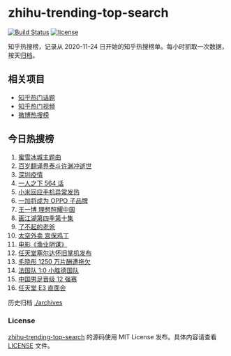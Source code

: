 # zhihu-trending-top-search

[![Build Status](https://github.com/justjavac/zhihu-trending-top-search/workflows/ci/badge.svg?branch=main)](https://github.com/justjavac/zhihu-trending-top-search/actions)
[![license](https://img.shields.io/github/license/justjavac/zhihu-trending-top-search)](https://github.com/justjavac/zhihu-trending-top-search/blob/main/LICENSE)

知乎热搜榜，记录从 2020-11-24 日开始的知乎热搜榜单。每小时抓取一次数据，按天[归档](./archives)。

## 相关项目

- [知乎热门话题](https://github.com/justjavac/zhihu-trending-hot-questions)
- [知乎热门视频](https://github.com/justjavac/zhihu-trending-hot-video)
- [微博热搜榜](https://github.com/justjavac/weibo-trending-hot-search)

## 今日热搜榜

<!-- BEGIN -->
<!-- 最后更新时间 Fri Jun 18 2021 20:08:19 GMT+0800 (China Standard Time) -->

1. [蜜雪冰城主题曲](https://www.zhihu.com/search?q=蜜雪冰城)
2. [百岁翻译界泰斗许渊冲逝世](https://www.zhihu.com/search?q=许渊冲)
3. [深圳疫情](https://www.zhihu.com/search?q=深圳疫情)
4. [一人之下 564 话](https://www.zhihu.com/search?q=一人之下)
5. [小米回应手机异常发热](https://www.zhihu.com/search?q=小米)
6. [一加将成为 OPPO 子品牌](https://www.zhihu.com/search?q=一加)
7. [王一博 理想照耀中国](https://www.zhihu.com/search?q=理想照耀中国)
8. [画江湖第四季第十集](https://www.zhihu.com/search?q=画江湖之不良人第四季)
9. [了不起的老爸](https://www.zhihu.com/search?q=了不起的老爸)
10. [太空外卖 宫保鸡丁](https://www.zhihu.com/search?q=太空外卖)
11. [电影《渔业阴谋》](https://www.zhihu.com/search?q=渔业阴谋)
12. [任天堂塞尔达怀旧掌机发布](https://www.zhihu.com/search?q=塞尔达)
13. [毛晓彤 1250 万片酬遭拖欠](https://www.zhihu.com/search?q=毛晓彤)
14. [法国队 1:0 小胜德国队](https://www.zhihu.com/search?q=德法大战)
15. [中国男足晋级 12 强赛](https://www.zhihu.com/search?q=中国男足)
16. [任天堂 E3 直面会](https://www.zhihu.com/search?q=E3)

<!-- END -->

历史归档 [./archives](./archives)

### License

[zhihu-trending-top-search](https://github.com/justjavac/zhihu-trending-top-search)
的源码使用 MIT License 发布。具体内容请查看 [LICENSE](./LICENSE) 文件。

